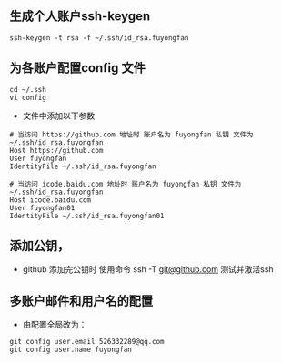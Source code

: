 ## 生成个人账户ssh-keygen
```
ssh-keygen -t rsa -f ~/.ssh/id_rsa.fuyongfan
```
## 为各账户配置config 文件
```
cd ~/.ssh
vi config
```
- 文件中添加以下参数
```
# 当访问 https://github.com 地址时 账户名为 fuyongfan 私钥 文件为 ~/.ssh/id_rsa.fuyongfan
Host https://github.com
User fuyongfan
IdentityFile ~/.ssh/id_rsa.fuyongfan

# 当访问 icode.baidu.com 地址时 账户名为 fuyongfan 私钥 文件为 ~/.ssh/id_rsa.fuyongfan
Host icode.baidu.com
User fuyongfan01
IdentityFile ~/.ssh/id_rsa.fuyongfan01
```
## 添加公钥， 
- github 添加完公钥时 使用命令  ssh -T git@github.com 测试并激活ssh

## 多账户邮件和用户名的配置
- 由配置全局改为：
```
git config user.email 526332289@qq.com
git config user.name fuyongfan
```
